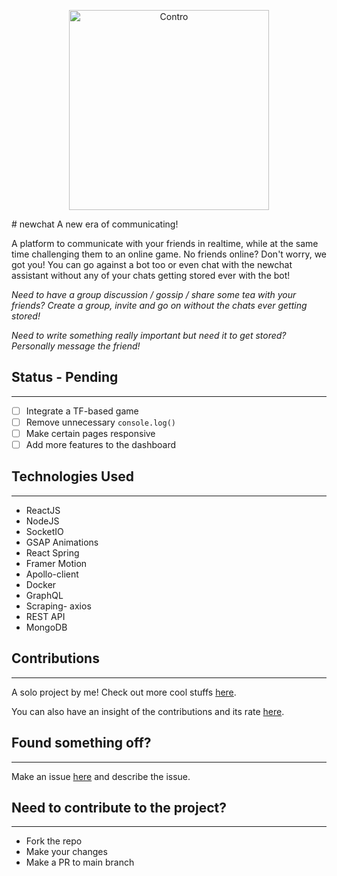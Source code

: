 <p align="center">
  <img src="https://raw.githubusercontent.com/adamvenord17/newchat/master/newchat/public/favicon.ico" width="320" alt="Contro " />
</p>
# newchat
A new era of communicating!

A platform to communicate with your friends in realtime, while at the same time challenging them to an online game. No friends online? Don't worry, we got you! You can go against a bot too or even chat with the newchat assistant without any of your chats getting stored ever with the bot!

_Need to have a group discussion / gossip / share some tea with your friends? Create a group, invite and go on without the chats ever getting stored!_

_Need to write something really important but need it to get stored? Personally message the friend!_

## Status - Pending
---
- [ ] Integrate a TF-based game
- [ ] Remove unnecessary ```console.log()```
- [ ] Make certain pages responsive
- [ ] Add more features to the dashboard

## Technologies Used
---
- ReactJS
- NodeJS
- SocketIO
- GSAP Animations
- React Spring
- Framer Motion
- Apollo-client
- Docker
- GraphQL
- Scraping- axios
- REST API
- MongoDB


## Contributions
---
A solo project by me! Check out more cool stuffs [here](https://github.com/adamvenord17).

You can also have an insight of the contributions and its rate [here](https://github.com/adamvenord17/newchat/graphs/contributors).

## Found something off?
---
Make an issue [here](https://github.com/adamvenord17/newchat/issues) and describe the issue.

## Need to contribute to the project?
---
- Fork the repo
- Make your changes
- Make a PR to main branch
